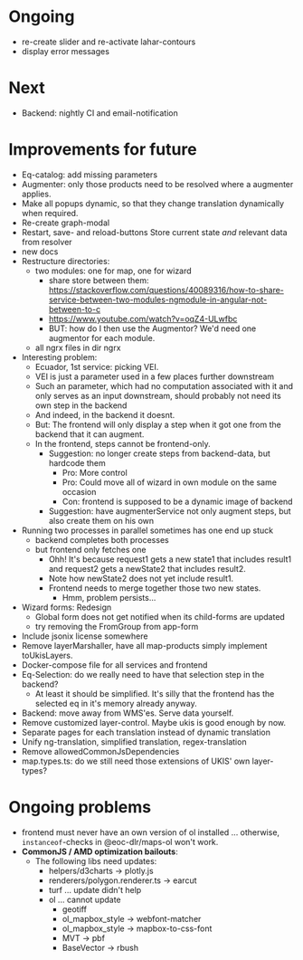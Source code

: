 # Ongoing

- re-create slider and re-activate lahar-contours
- display error messages

# Next

- Backend: nightly CI and email-notification

# Improvements for future

- Eq-catalog: add missing parameters
- Augmenter: only those products need to be resolved where a augmenter applies.
- Make all popups dynamic, so that they change translation dynamically when required.
- Re-create graph-modal
- Restart, save- and reload-buttons
    Store current state *and* relevant data from resolver
- new docs
- Restructure directories:
    - two modules: one for map, one for wizard
        - share store between them: https://stackoverflow.com/questions/40089316/how-to-share-service-between-two-modules-ngmodule-in-angular-not-between-to-c
        - https://www.youtube.com/watch?v=oqZ4-ULwfbc
        - BUT: how do I then use the Augmentor? We'd need one augmentor for each module. 
    - all ngrx files in dir ngrx
- Interesting problem:
    - Ecuador, 1st service: picking VEI.
    - VEI is just a parameter used in a few places further downstream
    - Such an parameter, which had no computation associated with it and only serves as an input downstream, should probably not need its own step in the backend
    - And indeed, in the backend it doesnt.
    - But: The frontend will only display a step when it got one from the backend that it can augment.
    - In the frontend, steps cannot be frontend-only.
        - Suggestion: no longer create steps from backend-data, but hardcode them
            - Pro: More control
            - Pro: Could move all of wizard in own module on the same occasion
            - Con: frontend is supposed to be a dynamic image of backend
        - Suggestion: have augmenterService not only augment steps, but also create them on his own
- Running two processes in parallel sometimes has one end up stuck
    - backend completes both processes
    - but frontend only fetches one 
        - Ohh! It's because request1 gets a new state1 that includes result1 and request2 gets a newState2 that includes result2.
        - Note how newState2 does not yet include result1.
        - Frontend needs to merge together those two new states.
            - Hmm, problem persists...
- Wizard forms: Redesign
    - Global form does not get notified when its child-forms are updated
    - try removing the FromGroup from app-form
- Include jsonix license somewhere
- Remove layerMarshaller, have all map-products simply implement toUkisLayers.
- Docker-compose file for all services and frontend
- Eq-Selection: do we really need to have that selection step in the backend?
    - At least it should be simplified. It's silly that the frontend has the selected eq in it's memory already anyway.
- Backend: move away from WMS'es. Serve data yourself.
- Remove customized layer-control. Maybe ukis is good enough by now.
- Separate pages for each translation instead of dynamic translation
- Unify ng-translation, simplified translation, regex-translation
- Remove allowedCommonJsDependencies
- map.types.ts: do we still need those extensions of UKIS' own layer-types?

# Ongoing problems
- frontend must never have an own version of ol installed ... otherwise, `instanceof`-checks in @eoc-dlr/maps-ol won't work.
- **CommonJS / AMD optimization bailouts**:
    - The following libs need updates:
        - helpers/d3charts -> plotly.js
        - renderers/polygon.renderer.ts -> earcut
        - turf ... update didn't help
        - ol ... cannot update
            - geotiff
            - ol_mapbox_style -> webfont-matcher
            - ol_mapbox_style -> mapbox-to-css-font
            - MVT -> pbf
            - BaseVector -> rbush

